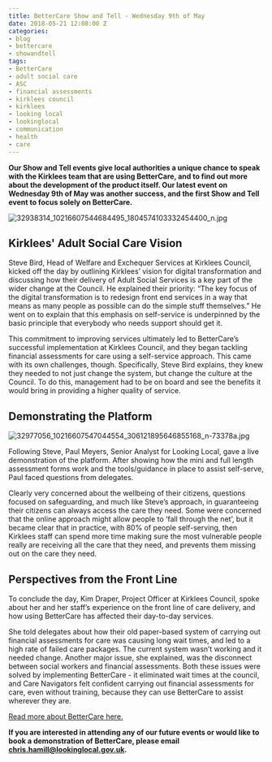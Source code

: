 ```yaml
---
title: BetterCare Show and Tell - Wednesday 9th of May
date: 2018-05-21 12:08:00 Z
categories:
- blog
- bettercare
- showandtell
tags:
- BetterCare
- adult social care
- ASC
- financial assessments
- kirklees council
- kirklees
- looking local
- lookinglocal
- communication
- health
- care
---
```


**Our Show and Tell events give local authorities a unique chance to speak with the Kirklees team that are using BetterCare, and to find out more about the development of the product itself. Our latest event on Wednesday 9th of May was another success, and the first Show and Tell event to focus solely on BetterCare.**

![32938314_10216607544684495_1804574103332454400_n.jpg](/uploads/32938314_10216607544684495_1804574103332454400_n.jpg)

## Kirklees' Adult Social Care Vision

Steve Bird, Head of Welfare and Exchequer Services at Kirklees Council, kicked off the day by outlining Kirklees’ vision for digital transformation and discussing how their delivery of Adult Social Services is a key part of the wider change at the Council. He explained their priority: “The key focus of the digital transformation is to redesign front end services in a way that means as many people as possible can do the simple stuff themselves.” He went on to explain that this emphasis on self-service is underpinned by the basic principle that everybody who needs support should get it.

This commitment to improving services ultimately led to BetterCare’s successful implementation at Kirklees Council, and they began tackling financial assessments for care using a self-service approach. This came with its own challenges, though. Specifically, Steve Bird explains, they knew they needed to not just change the system, but change the culture at the Council. To do this, management had to be on board and see the benefits it would bring in providing a higher quality of service.

## Demonstrating the Platform
![32977056_10216607547044554_306121895646855168_n-73378a.jpg](/uploads/32977056_10216607547044554_306121895646855168_n-73378a.jpg)

Following Steve, Paul Meyers, Senior Analyst for Looking Local, gave a live demonstration of the platform. After showing how the mini and full length assessment forms work and the tools/guidance in place to assist self-serve, Paul faced questions from delegates.

Clearly very concerned about the wellbeing of their citizens, questions focused on safeguarding, and much like Steve’s approach, in guaranteeing their citizens can always access the care they need. Some were concerned that the online approach might allow people to ‘fall through the net’, but it became clear that in practice, with 80% of people self-serving, then Kirklees staff can spend more time making sure the most vulnerable people really are receiving all the care that they need, and prevents them missing out on the care they need.

## Perspectives from the Front Line

To conclude the day, Kim Draper, Project Officer at Kirklees Council, spoke about her and her staff’s experience on the front line of care delivery, and how using BetterCare has affected their day-to-day services.

She told delegates about how their old paper-based system of carrying out financial assessments for care was causing long wait times, and led to a high rate of failed care packages. The current system wasn’t working and it needed change. Another major issue, she explained, was the disconnect between social workers and financial assessments. Both these issues were solved by implementing BetterCare - it eliminated wait times at the council, and Care Navigators felt confident carrying out financial assessments for care, even without training, because they can use BetterCare to assist wherever they are.

[Read more about BetterCare here.](https://about.lookinglocal.gov.uk/solutions/bettercare/)

**If you are interested in attending any of our future events or would like to book a demonstration of BetterCare, please email chris.hamill@lookinglocal.gov.uk.**